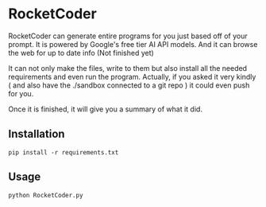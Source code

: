# RocketCoder
RocketCoder can generate entire programs for you just based off of your prompt.
It is powered by Google's free tier AI API models. And it can browse the web for up to date info (Not finished yet)

It can not only make the files, write to them but also install all the needed requirements and even run the program. Actually, if you asked it very kindly ( and also have the ./sandbox connected to a git repo ) it could even push for you.

Once it is finished, it will give you a summary of what it did.

## Installation

`pip install -r requirements.txt`

## Usage

`python RocketCoder.py`